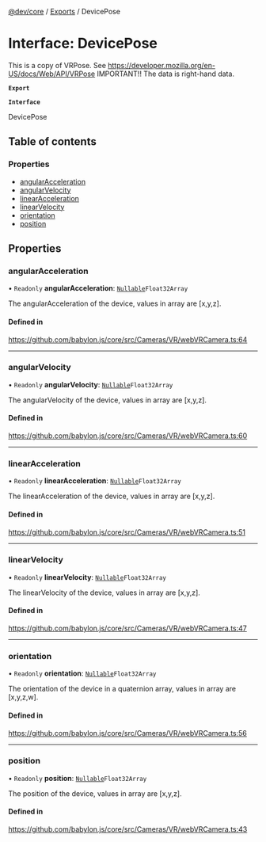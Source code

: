 [@dev/core](../README.md) / [Exports](../modules.md) / DevicePose

# Interface: DevicePose

This is a copy of VRPose. See https://developer.mozilla.org/en-US/docs/Web/API/VRPose
IMPORTANT!! The data is right-hand data.

**`Export`**

**`Interface`**

DevicePose

## Table of contents

### Properties

- [angularAcceleration](DevicePose.md#angularacceleration)
- [angularVelocity](DevicePose.md#angularvelocity)
- [linearAcceleration](DevicePose.md#linearacceleration)
- [linearVelocity](DevicePose.md#linearvelocity)
- [orientation](DevicePose.md#orientation)
- [position](DevicePose.md#position)

## Properties

### angularAcceleration

• `Readonly` **angularAcceleration**: [`Nullable`](../modules.md#nullable)`Float32Array`

The angularAcceleration of the device, values in array are [x,y,z].

#### Defined in

https://github.com/babylon.js/core/src/Cameras/VR/webVRCamera.ts:64

___

### angularVelocity

• `Readonly` **angularVelocity**: [`Nullable`](../modules.md#nullable)`Float32Array`

The angularVelocity of the device, values in array are [x,y,z].

#### Defined in

https://github.com/babylon.js/core/src/Cameras/VR/webVRCamera.ts:60

___

### linearAcceleration

• `Readonly` **linearAcceleration**: [`Nullable`](../modules.md#nullable)`Float32Array`

The linearAcceleration of the device, values in array are [x,y,z].

#### Defined in

https://github.com/babylon.js/core/src/Cameras/VR/webVRCamera.ts:51

___

### linearVelocity

• `Readonly` **linearVelocity**: [`Nullable`](../modules.md#nullable)`Float32Array`

The linearVelocity of the device, values in array are [x,y,z].

#### Defined in

https://github.com/babylon.js/core/src/Cameras/VR/webVRCamera.ts:47

___

### orientation

• `Readonly` **orientation**: [`Nullable`](../modules.md#nullable)`Float32Array`

The orientation of the device in a quaternion array, values in array are [x,y,z,w].

#### Defined in

https://github.com/babylon.js/core/src/Cameras/VR/webVRCamera.ts:56

___

### position

• `Readonly` **position**: [`Nullable`](../modules.md#nullable)`Float32Array`

The position of the device, values in array are [x,y,z].

#### Defined in

https://github.com/babylon.js/core/src/Cameras/VR/webVRCamera.ts:43

